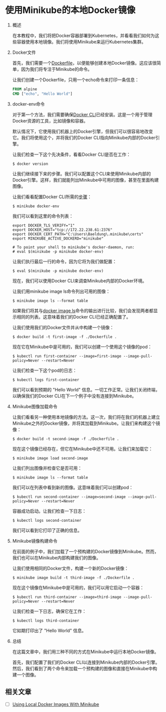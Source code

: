 # 使用Minikube的本地Docker镜像

1. 概述

    在本教程中，我们将把Docker容器部署到Kubernetes，并看看我们如何为这些容器使用本地镜像。我们将使用Minikube来运行Kubernetes集群。

2. Docker文件

    首先，我们需要一个[Dockerfile](https://docs.docker.com/engine/reference/builder/)，以便能够创建本地Docker镜像。这应该很简单，因为我们将专注于Minikube的命令。

    让我们创建一个Dockerfile，只用一个echo命令来打印一条信息：

    ```Dockerfile
    FROM alpine 
    CMD ["echo", "Hello World"]
    ```

3. docker-env命令

    对于第一个方法，我们需要确保[Docker CLI](https://docs.docker.com/engine/reference/commandline/cli/)已经安装。这是一个用于管理Docker资源的工具，比如镜像和容器。

    默认情况下，它使用我们机器上的Docker引擎，但我们可以很容易地改变它。我们将使用这个，并将我们的Docker CLI指向Minikube内部的Docker引擎。

    让我们检查一下这个先决条件，看看Docker CLI是否在工作：

    `$ docker version`

    让我们继续接下来的步骤。我们可以配置这个CLI来使用Minikube内部的Docker引擎。这样，我们就能列出Minikube中可用的图像，甚至在里面构建图像。

    让我们看看配置Docker CLI所需的[步骤](https://minikube.sigs.k8s.io/docs/commands/docker-env/)：

    `$ minikube docker-env`

    我们可以看到这里的命令列表：

    ```log
    export DOCKER_TLS_VERIFY="1"
    export DOCKER_HOST="tcp://172.22.238.61:2376"
    export DOCKER_CERT_PATH="C:\Users\Baeldung\.minikube\certs"
    export MINIKUBE_ACTIVE_DOCKERD="minikube"

    # To point your shell to minikube's docker-daemon, run:
    # eval $(minikube -p minikube docker-env)
    ```

    让我们执行最后一行的命令，因为它将为我们做配置：

    `$ eval $(minikube -p minikube docker-env)`

    现在，我们可以使用Docker CLI来调查Minikube内部的Docker环境。

    让我们用minikube image ls命令列出可用的图像：

    `$ minikube image ls --format table`

    如果我们将其与[docker image ls](https://docs.docker.com/engine/reference/commandline/image_ls/)命令的输出进行比较，我们会发现两者都显示相同的列表。这意味着我们的Docker CLI已经正确配置了。

    让我们使用我们的Docker文件并从中构建一个镜像：

    `$ docker build -t first-image -f ./Dockerfile .`

    现在它在Minikube中是可用的，我们可以创建一个使用这个镜像的pod：

    `$ kubectl run first-container --image=first-image --image-pull-policy=Never --restart=Never`

    让我们检查一下这个pod的日志：

    `$ kubectl logs first-container`

    我们可以看到预期的 "Hello World" 信息。一切工作正常。让我们关闭终端，以确保我们的Docker CLI在下一个例子中没有连接到Minikube。

4. Minikube图像加载命令

    让我们看看另一种使用本地镜像的方法。这一次，我们将在我们的机器上建立Minikube之外的Docker镜像，并将其加载到Minikube。让我们来构建这个镜像：

    `$ docker build -t second-image -f ./Dockerfile .`

    现在这个镜像已经存在，但它在Minikube中还不可用。让我们来加载它：

    `$ minikube image load second-image`

    让我们列出图像并检查它是否可用：

    `$ minikube image ls --format table`

    我们可以在列表中看到新的图像。这意味着我们可以创建pod：

    `$ kubectl run second-container --image=second-image --image-pull-policy=Never --restart=Never`

    容器成功启动。让我们检查一下日志：

    `$ kubectl logs second-container`

    我们可以看到它打印了正确的信息。

5. Minikube镜像构建命令

    在前面的例子中，我们加载了一个预构建的Docker镜像到Minikube。然而，我们也可以在Minikube内部构建我们的图像。

    让我们使用相同的Docker文件，构建一个新的Docker镜像：

    `$ minikube image build -t third-image -f ./Dockerfile .`

    现在这个镜像在Minikube中是可用的，我们可以用它启动一个容器：

    `$ kubectl run third-container --image=third-image --image-pull-policy=Never --restart=Never`

    让我们检查一下日志，确保它在工作：

    `$ kubectl logs third-container`

    它如期打印出了 "Hello World" 信息。

6. 总结

    在这篇文章中，我们用三种不同的方式在Minikube中运行本地Docker镜像。

    首先，我们配置了我们的Docker CLI以连接到Minikube内部的Docker引擎。然后，我们看到了两个命令来加载一个预构建的图像和直接在Minikube中构建一个图像。

## 相关文章

- [ ] [Using Local Docker Images With Minikube](https://www.baeldung.com/docker-local-images-minikube)
